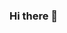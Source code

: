 ### Hi there 👋

<!--<img align="center" src="https://github-readme-stats.vercel.app/api/?username=toamig&theme=radical&count_private=true&show_icons=true" />

[![Top Langs](https://github-readme-stats.vercel.app/api/top-langs/?username=toamig&layout=compact)](https://github.com/toamig/github-readme-stats)

[![Anurag's GitHub stats](https://github-readme-stats.vercel.app/api?username=toamig)](https://github.com/anuraghazra/github-readme-stats)

<!--
**toamig/toamig** is a ✨ _special_ ✨ repository because its `README.md` (this file) appears on your GitHub profile.

Here are some ideas to get you started:

- 🔭 I’m currently working on ...
- 🌱 I’m currently learning ...
- 👯 I’m looking to collaborate on ...
- 🤔 I’m looking for help with ...
- 💬 Ask me about ...
- 📫 How to reach me: ...
- 😄 Pronouns: ...
- ⚡ Fun fact: ...
-->
